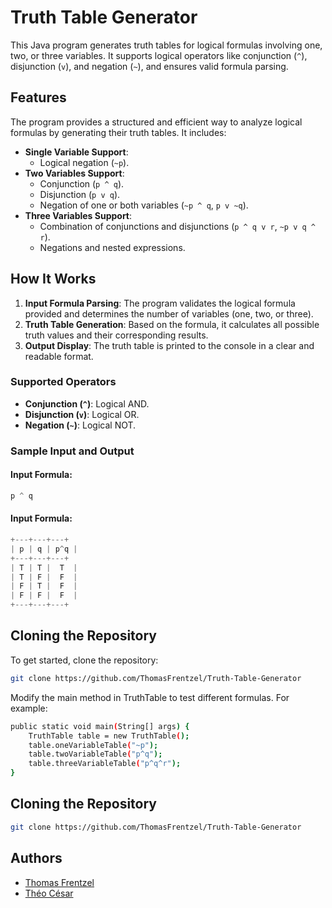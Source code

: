 # Truth Table Generator

This Java program generates truth tables for logical formulas involving one, two, or three variables. It supports logical operators like conjunction (`^`), disjunction (`v`), and negation (`~`), and ensures valid formula parsing.

## Features

The program provides a structured and efficient way to analyze logical formulas by generating their truth tables. It includes:

- **Single Variable Support**:
  - Logical negation (`~p`).
- **Two Variables Support**:
  - Conjunction (`p ^ q`).
  - Disjunction (`p v q`).
  - Negation of one or both variables (`~p ^ q`, `p v ~q`).
- **Three Variables Support**:
  - Combination of conjunctions and disjunctions (`p ^ q v r`, `~p v q ^ r`).
  - Negations and nested expressions.

## How It Works

1. **Input Formula Parsing**: The program validates the logical formula provided and determines the number of variables (one, two, or three).
2. **Truth Table Generation**: Based on the formula, it calculates all possible truth values and their corresponding results.
3. **Output Display**: The truth table is printed to the console in a clear and readable format.

### Supported Operators

- **Conjunction (`^`)**: Logical AND.
- **Disjunction (`v`)**: Logical OR.
- **Negation (`~`)**: Logical NOT.

### Sample Input and Output

#### Input Formula:
```java
p ^ q
```

#### Input Formula:
```java
+---+---+---+
| p | q | p^q |
+---+---+---+
| T | T |  T  |
| T | F |  F  |
| F | T |  F  |
| F | F |  F  |
+---+---+---+
```

## Cloning the Repository

To get started, clone the repository:

```bash
git clone https://github.com/ThomasFrentzel/Truth-Table-Generator
```

Modify the main method in TruthTable to test different formulas. For example:

```bash
public static void main(String[] args) {
    TruthTable table = new TruthTable();
    table.oneVariableTable("~p");
    table.twoVariableTable("p^q");
    table.threeVariableTable("p^q^r");
}

```
## Cloning the Repository

```bash
git clone https://github.com/ThomasFrentzel/Truth-Table-Generator
```

## Authors

- [Thomas Frentzel](https://github.com/ThomasFrentzel)
- [Théo César](https://github.com/theocesar)

